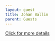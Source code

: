 ```yaml
---
layout: guest
title: Johan Ballin
parent: Guests
---
```



<div class="badge-base LI-profile-badge" data-locale="en_US" data-size="medium" data-theme="light" 
data-type="VERTICAL" data-vanity="johanballin" data-version="v1"><a class="badge-base__link 
LI-simple-link" href="https://www.linkedin.com/in/johanballin?trk=profile-badge">Click for more details</a></div>


